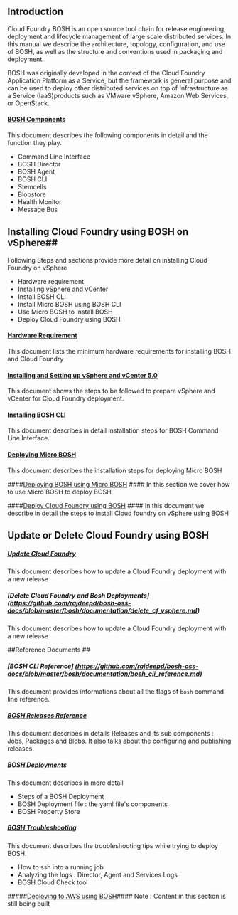 ## Introduction ##

Cloud Foundry BOSH is an open source tool chain for release engineering, deployment and lifecycle management of large scale distributed services. In this manual we describe the architecture, topology, configuration, and use of BOSH, as well as the structure and conventions used in packaging and deployment.

BOSH was originally developed in the context of the Cloud Foundry Application Platform as a Service, but the framework is general purpose and can be used to deploy other distributed services on top of Infrastructure as a Service (IaaS)products such as VMware vSphere, Amazon Web Services, or OpenStack.

#### [BOSH Components](https://github.com/rajdeepd/bosh-oss-docs/blob/master/bosh/documentation/bosh_components.md) #####

This document describes the following components in detail and the function they play. 
*    Command Line Interface
*    BOSH Director
*    BOSH Agent
*    BOSH CLI
*    Stemcells
*    Blobstore
*    Health Monitor
*    Message Bus

## Installing Cloud Foundry using BOSH on vSphere##

Following Steps and sections provide more detail on installing Cloud Foundry on vSphere

+    Hardware requirement
+    Installing vSphere and vCenter
+    Install BOSH CLI
+    Install Micro BOSH using BOSH CLI
+    Use Micro BOSH to Install BOSH
+    Deploy Cloud Foundry using BOSH

#### [Hardware Requirement](https://github.com/rajdeepd/bosh-oss-docs/blob/master/bosh/documentation/hardware_spec.md) ####
This document lists the minimum hardware requirements for installing BOSH and Cloud Foundry

#### [Installing and Setting up vSphere and vCenter 5.0](https://github.com/rajdeepd/bosh-oss-docs/blob/master/bosh/documentation/Install_and_prepare_vsphere.md) ####
This document shows the steps to be followed to prepare vSphere and vCenter for Cloud Foundry deployment.


#### [Installing BOSH CLI](https://github.com/rajdeepd/bosh-oss-docs/blob/master/bosh/documentation/bosh_cli.md) ####
This document describes in detail installation steps for BOSH Command Line Interface.

#### [Deploying Micro BOSH](https://github.com/rajdeepd/bosh-oss-docs/blob/master/bosh/documentation/deploying_micro_bosh.md) ####
This document describes the installation steps for deploying Micro BOSH

####[Deploying BOSH using Micro BOSH](https://github.com/rajdeepd/bosh-oss-docs/blob/master/bosh/documentation/deploying_bosh_with_micro_bosh.md) ####
In this section we cover how to use Micro BOSH to deploy BOSH

####[Deploy Cloud Foundry using BOSH](https://github.com/rajdeepd/bosh-oss-docs/blob/master/bosh/documentation/deploy_cf_vsphere.md) ####
In this document we describe in detail the steps to install Cloud foundry on vSphere using BOSH

## Update or Delete Cloud Foundry using BOSH  ##
##### [Update Cloud Foundry](https://github.com/rajdeepd/bosh-oss-docs/blob/master/bosh/documentation/update_cf_vsphere.md) #####
This document describes how to update a Cloud Foundry deployment with a new release

##### [Delete Cloud Foundry and Bosh Deployments] (https://github.com/rajdeepd/bosh-oss-docs/blob/master/bosh/documentation/delete_cf_vsphere.md) #####
This document describes how to update a Cloud Foundry deployment with a new release

##Reference Documents ##
##### [BOSH CLI Reference] (https://github.com/rajdeepd/bosh-oss-docs/blob/master/bosh/documentation/bosh_cli_reference.md) #####
This document provides informations about all the flags of `bosh` command line reference.
##### [BOSH Releases Reference ](https://github.com/rajdeepd/bosh-oss-docs/blob/master/bosh/documentation/bosh_releases.md) #####
This document describes in details Releases and its sub components : Jobs, Packages and Blobs. It also talks about the configuring and publishing releases.
##### [BOSH Deployments](https://github.com/rajdeepd/bosh-oss-docs/blob/master/bosh/documentation/bosh_deployments.md) #####
This document describes in more detail
+    Steps of a BOSH Deployment
+    BOSH Deployment file : the yaml file's components
+    BOSH Property Store

##### [BOSH Troubleshooting](https://github.com/rajdeepd/bosh-oss-docs/blob/master/bosh/documentation/bosh_troubleshooting.md) #####
This document describes the troubleshooting tips while trying to deploy BOSH.
+    How to ssh into a running job
+    Analyzing the logs : Director, Agent and Services Logs
+    BOSH Cloud Check tool

#####[Deploying to AWS using BOSH](https://github.com/rajdeepd/bosh-oss-docs/blob/master/bosh/documentation/deploy_to_aws_using_bosh.md)####
Note : Content in this section is still being built
